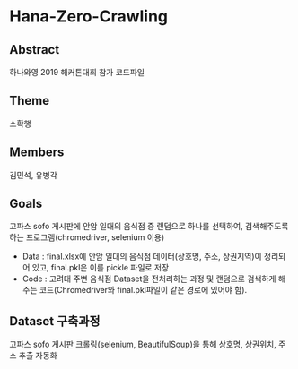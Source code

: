 # Hana-Zero-Crawling

## Abstract

하나와영 2019 해커톤대회 참가 코드파일

## Theme

소확행

## Members

김민석, 유병각

## Goals

고파스 sofo 게시판에 안암 일대의 음식점 중 랜덤으로 하나를 선택하여, 검색해주도록 하는 프로그램(chromedriver, selenium 이용)
- Data : final.xlsx에 안암 일대의 음식점 데이터(상호명, 주소, 상권지역)이 정리되어 있고, final.pkl은 이를 pickle 파일로 저장
- Code : 고려대 주변 음식점 Dataset을 전처리하는 과정 및 랜덤으로 검색하게 해 주는 코드(Chromedriver와 final.pkl파일이 같은 경로에 있어야 함).

## Dataset 구축과정

고파스 sofo 게시판 크롤링(selenium, BeautifulSoup)을 통해 상호명, 상권위치, 주소 추출 자동화

